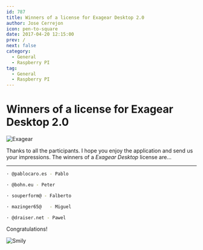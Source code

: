 ```yaml
---
id: 787
title: Winners of a license for Exagear Desktop 2.0
author: Jose Cerrejon
icon: pen-to-square
date: 2017-04-20 12:15:00
prev: /
next: false
category:
  - General
  - Raspberry PI
tag:
  - General
  - Raspberry PI
---
```


# Winners of a license for Exagear Desktop 2.0

![Exagear](/images/2015/06/ExaGear_Desktop_tr.png)

Thanks to all the participants. I hope you enjoy the application and send us your impressions. The winners of a *Exagear Desktop* license are...

- - -

```bash
· @pablocaro.es	- Pablo

· @bohn.eu - Peter

· souperform@ -	Falberto

· mazinger65@	- Miguel

· @draiser.net - Pawel
```

Congratulations!

![Smily](/css/sm/happy_smiling.png)
